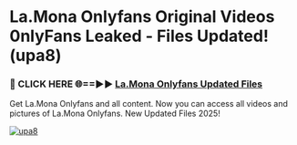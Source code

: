 # La.Mona Onlyfans Original Videos 0nlyFans Leaked - Files Updated! (upa8)

<h3>🔴 CLICK HERE 🌐==►► <a href="https://tinyurl.com/ehrbuxhb" rel="nofollow">La.Mona Onlyfans Updated Files</a></h3>

Get La.Mona Onlyfans and all content. Now you can access all videos and pictures of La.Mona Onlyfans. New Updated Files 2025!

[![upa8](https://i.imgur.com/lVYEuWS.gif)](https://tinyurl.com/ehrbuxhb)

